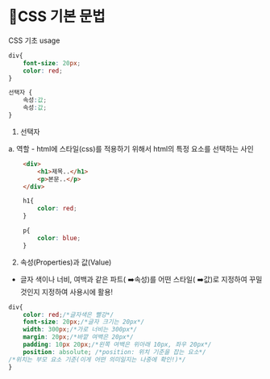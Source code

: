 # 💚CSS 기본 문법

CSS 기초 usage

```css
div{
	font-size: 20px;
	color: red;
}

선택자 {
	속성:값;
	속성:값;
}
```

1. 선택자

a. 역할
    - html에 스타일(css)를 적용하기 위해서 html의 특정 요소를 선택하는 
    사인

```html
    <div>
    	<h1>제목..</h1>
    	<p>본문..</p>
    </div>
 ```



```css
    h1{
    	color: red;
    }

    p{
    	color: blue;
    }
 ```

2. 속성(Properties)과 값(Value)

- 글자 색이나 너비, 여백과 같은 파트( ➡️속성)를 어떤 스타일( ➡️값)로 
지정하여 꾸밀 것인지 지정하여 사용시에 활용!

```css
div{
	color: red;/*글자색은 빨강*/
	font-size: 20px;/*글자 크기는 20px*/
	width: 300px;/*가로 너비는 300px*/
	margin: 20px;/*바깥 여백은 20px*/
	padding: 10px 20px;/*왼쪽 여백은 위아래 10px, 좌우 20px*/
	position: absolute; /*position: 위치 기준을 잡는 요소*/
/*위치는 부모 요소 기준(이게 어떤 의미일지는 나중에 확인!)*/
}
```
